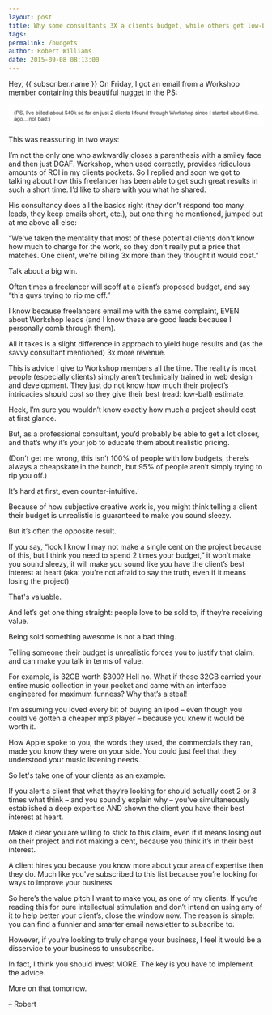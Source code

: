 ```yaml
---
layout: post
title: Why some consultants 3X a clients budget, while others get low-balled
tags: 
permalink: /budgets
author: Robert Williams
date: 2015-09-08 08:13:00
---
```


Hey, {{ subscriber.name }}
On Friday, I got an email from a Workshop member containing this beautiful nugget in the PS:

<img src="/images/badass.png" style="max-width: 100%;">

This was reassuring in two ways:

I’m not the only one who awkwardly closes a parenthesis with a smiley face and then just DGAF.
Workshop, when used correctly, provides ridiculous amounts of ROI in my clients pockets.
So I replied and soon we got to talking about how this freelancer has been able to get such great results in such a short time. I’d like to share with you what he shared.

His consultancy does all the basics right (they don’t respond too many leads, they keep emails short, etc.), but one thing he mentioned, jumped out at me above all else:

“We've taken the mentality that most of these potential clients don't know how much to charge for the work, so they don't really put a price that matches. One client, we're billing 3x more than they thought it would cost.”

Talk about a big win.

Often times a freelancer will scoff at a client’s proposed budget, and say “this guys trying to rip me off.”

I know because freelancers email me with the same complaint, EVEN about Workshop leads (and I know these are good leads because I personally comb through them).

All it takes is a slight difference in approach to yield huge results and (as the savvy consultant mentioned) 3x more revenue.

This is advice I give to Workshop members all the time. The reality is most people (especially clients) simply aren’t technically trained in web design and development. They just do not know how much their project’s intricacies should cost so they give their best (read: low-ball) estimate.

Heck, I’m sure you wouldn’t know exactly how much a project should cost at first glance.

But, as a professional consultant, you’d probably be able to get a lot closer, and that’s why it’s your job to educate them about realistic pricing.

(Don’t get me wrong, this isn’t 100% of people with low budgets, there’s always a cheapskate in the bunch, but 95% of people aren’t simply trying to rip you off.)

It’s hard at first, even counter-intuitive.

Because of how subjective creative work is, you might think telling a client their budget is unrealistic is guaranteed to make you sound sleezy.

But it’s often the opposite result.

If you say, “look I know I may not make a single cent on the project because of this, but I think you need to spend 2 times your budget,” it won’t make you sound sleezy, it will make you sound like you have the client’s best interest at heart (aka: you're not afraid to say the truth, even if it means losing the project)

That's valuable.

And let’s get one thing straight: people love to be sold to, if they’re receiving value.

Being sold something awesome is not a bad thing.

Telling someone their budget is unrealistic forces you to justify that claim, and can make you talk in terms of value.

For example, is 32GB worth $300? Hell no. What if those 32GB carried your entire music collection in your pocket and came with an interface engineered for maximum funness? Why that’s a steal!

I'm assuming you loved every bit of buying an ipod – even though you could’ve gotten a cheaper mp3 player – because you knew it would be worth it.

How Apple spoke to you, the words they used, the commercials they ran, made you know they were on your side. You could just feel that they understood your music listening needs.

So let's take one of your clients as an example. 

If you alert a client that what they’re looking for should actually cost 2 or 3 times what think – and you soundly explain why – you’ve simultaneously established a deep expertise AND shown the client you have their best interest at heart.

Make it clear you are willing to stick to this claim, even if it means losing out on their project and not making a cent, because you think it’s in their best interest.

A client hires you because you know more about your area of expertise then they do. Much like you've subscribed to this list because you’re looking for ways to improve your business.

So here’s the value pitch I want to make you, as one of my clients. If you’re reading this for pure intellectual stimulation and don’t intend on using any of it to help better your client’s, close the window now. The reason is simple: you can find a funnier and smarter email newsletter to subscribe to.

However, if you’re looking to truly change your business, I feel it would be a disservice to your business to unsubscribe.

In fact, I think you should invest MORE. The key is you have to implement the advice.

More on that tomorrow. 

– Robert